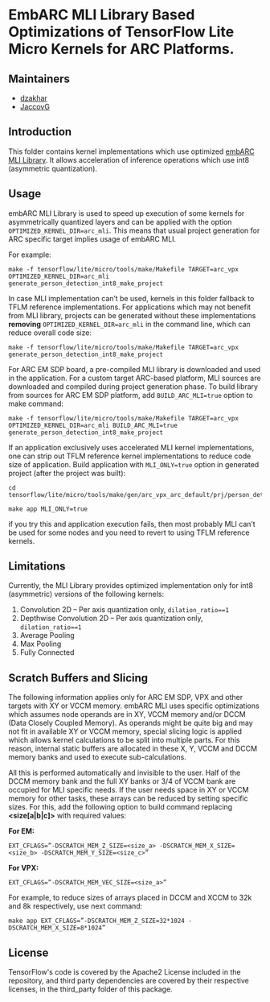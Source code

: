 # EmbARC MLI Library Based Optimizations of TensorFlow Lite Micro Kernels for ARC Platforms.

## Maintainers

*   [dzakhar](https://github.com/dzakhar)
*   [JaccovG](https://github.com/JaccovG)

## Introduction

This folder contains kernel implementations which use optimized
[embARC MLI Library](https://github.com/foss-for-synopsys-dwc-arc-processors/embarc_mli).
It allows acceleration of inference operations which use int8 (asymmetric
quantization).

## Usage

embARC MLI Library is used to speed up execution of some kernels for 
asymmetrically quantized layers and can be applied with the option `OPTIMIZED_KERNEL_DIR=arc_mli`.
This means that usual project generation for
ARC specific target implies usage of embARC MLI.

For example:

```
make -f tensorflow/lite/micro/tools/make/Makefile TARGET=arc_vpx OPTIMIZED_KERNEL_DIR=arc_mli generate_person_detection_int8_make_project
```

In case MLI implementation can’t be used, kernels in this folder fallback to
TFLM reference implementations. For applications which may not benefit from MLI
library, projects can be generated without these implementations **removing** `OPTIMIZED_KERNEL_DIR=arc_mli` in the command line, which can reduce overall code size:

```
make -f tensorflow/lite/micro/tools/make/Makefile TARGET=arc_vpx generate_person_detection_int8_make_project
```

For ARC EM SDP board, a pre-compiled MLI library is downloaded and used in the
application. For a custom target ARC-based platform, MLI sources are downloaded
and compiled during project generation phase. To build library from sources for
ARC EM SDP platform, add `BUILD_ARC_MLI=true` option to make command:

```
make -f tensorflow/lite/micro/tools/make/Makefile TARGET=arc_vpx OPTIMIZED_KERNEL_DIR=arc_mli BUILD_ARC_MLI=true generate_person_detection_int8_make_project
```

If an application exclusively uses accelerated MLI kernel implementations, one
can strip out TFLM reference kernel implementations to reduce code size of
application. Build application with `MLI_ONLY=true` option in generated project
(after the project was built):

```
cd tensorflow/lite/micro/tools/make/gen/arc_vpx_arc_default/prj/person_detection_int8/make

make app MLI_ONLY=true
```

if you try this and application execution fails, then most probably MLI can’t be
used for some nodes and you need to revert to using TFLM reference kernels.

## Limitations

Currently, the MLI Library provides optimized implementation only for int8
(asymmetric) versions of the following kernels: 
1. Convolution 2D – Per axis
quantization only, `dilation_ratio==1` 
2. Depthwise Convolution 2D – Per axis
quantization only, `dilation_ratio==1` 
3. Average Pooling 
4. Max Pooling 
5. Fully Connected

## Scratch Buffers and Slicing

The following information applies only for ARC EM SDP, VPX and other targets with XY or VCCM
memory. embARC MLI uses specific optimizations which assumes node operands are
in XY, VCCM memory and/or DCCM (Data Closely Coupled Memory). As operands might be
quite big and may not fit in available XY or VCCM memory, special slicing logic is
applied which allows kernel calculations to be split into multiple parts. For
this reason, internal static buffers are allocated in these X, Y, VCCM and DCCM memory
banks and used to execute sub-calculations.

All this is performed automatically and invisible to the user. Half of the DCCM
memory bank and the full XY banks or 3/4 of VCCM bank are occupied for MLI specific needs.
If the user needs space in XY or VCCM memory for other tasks, these arrays can be reduced by
setting specific sizes. For this, add the following option to build command
replacing **<size[a|b|c]>** with required values:

**For EM:**
```
EXT_CFLAGS=”-DSCRATCH_MEM_Z_SIZE=<size_a> -DSCRATCH_MEM_X_SIZE=<size_b> -DSCRATCH_MEM_Y_SIZE=<size_c>”
```
**For VPX:**
```
EXT_CFLAGS=”-DSCRATCH_MEM_VEC_SIZE=<size_a>”
```

For example, to reduce sizes of arrays placed in DCCM and XCCM to 32k and 8k
respectively, use next command:

```
make app EXT_CFLAGS=”-DSCRATCH_MEM_Z_SIZE=32*1024 -DSCRATCH_MEM_X_SIZE=8*1024”
```

## License

TensorFlow's code is covered by the Apache2 License included in the repository,
and third party dependencies are covered by their respective licenses, in the
third_party folder of this package.
